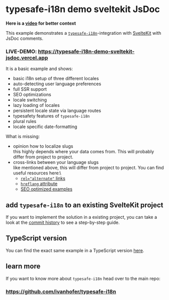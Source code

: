 # typesafe-i18n demo sveltekit JsDoc

**Here is a [video](https://www.youtube.com/watch?v=C6O5pMMMTG0) for better context**

This example demonstrates a [`typesafe-i18n`](https://github.com/ivanhofer/typesafe-i18n)-integration with [SvelteKit](https://kit.svelte.dev/) with JsDoc comments.

### LIVE-DEMO: https://typesafe-i18n-demo-sveltekit-jsdoc.vercel.app

It is a basic example and shows:

-  basic i18n setup of three different locales
-  auto-detecting user language preferences
-  full SSR support
-  SEO optimizations
-  locale switching
-  lazy loading of locales
-  persistent locale state via language routes
-  typesafety features of `typesafe-i18n`
-  plural rules
-  locale specific date-formatting

What is missing:

-  opinion how to localize slugs\
   this highly depends where your data comes from. This will probably differ from project to project.
-  cross-links between your language slugs\
   like mentioned above, this will differ from project to project. You can find useful resources here:\
   -  [`rel="alternate"` links](https://developer.mozilla.org/en-US/docs/Web/HTML/Attributes/rel#attr-alternate)
   -  [`hreflang` attribute](https://developer.mozilla.org/de/docs/Web/HTML/Element/a#attr-hreflang)
   -  [SEO optimized examples](https://developers.google.com/search/docs/advanced/crawling/localized-versions)

## add `typesafe-i18n` to an existing SvelteKit project

If you want to implement the solution in a existing project, you can take a look at the [commit history](https://github.com/ivanhofer/typesafe-i18n-demo-sveltekit-jsdoc/commits/main) to see a step-by-step guide.

## TypeScript version

You can find the exact same example in a TypeScript version [here](https://github.com/ivanhofer/typesafe-i18n-demo-sveltekit).

## learn more

If you want to know more about `typesafe-i18n` head over to the main repo:

### https://github.com/ivanhofer/typesafe-i18n
